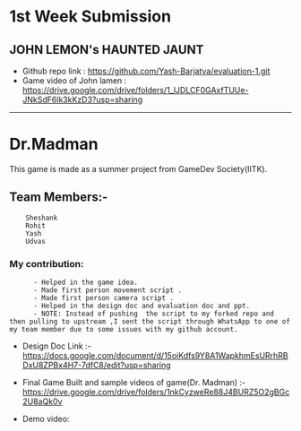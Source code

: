 # 1st Week Submission
## JOHN LEMON's HAUNTED JAUNT 

- Github repo link : https://github.com/Yash-Barjatya/evaluation-1.git
- Game video  of John lamen : https://drive.google.com/drive/folders/1_lJDLCF0GAxfTUUe-JNkSdF6lk3kKzD3?usp=sharing

***

# Dr.Madman
This game is made as a summer project from GameDev Society(IITK).

## Team Members:- 

		Sheshank
		Rohit
		Yash
		Udvas
		
### My contribution: 
		  - Helped in the game idea. 
		  - Made first person movement script .
		  - Made first person camera script .
		  - Helped in the design doc and evaluation doc and ppt.
		  - NOTE: Instead of pushing  the script to my forked repo and then pulling to upstream ,I sent the script through WhatsApp to one of my team member due to some issues with my github account.

- Design Doc Link :- https://docs.google.com/document/d/15oiKdfs9Y8A1WapkhmEsURrhRBDxU8ZPBx4H7-7dfC8/edit?usp=sharing

- Final Game Built and sample videos of game(Dr. Madman) :- https://drive.google.com/drive/folders/1nkCyzweRe88J4BURZ5O2gBGc2U8aQk0v

- Demo video:




